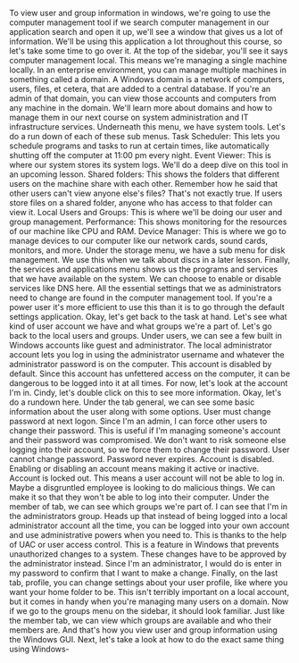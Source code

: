 To view user and group information in windows, we're going to use the computer
management tool if we search computer management in our application search and
open it up, we'll see a window that gives us a lot of information. We'll be
using this application a lot throughout this course, so let's take some time to
go over it. At the top of the sidebar, you'll see it says computer management
local. This means we're managing a single machine locally. In an enterprise
environment, you can manage multiple machines in something called a domain. A
Windows domain is a network of computers, users, files, et cetera, that are
added to a central database. If you're an admin of that domain, you can view
those accounts and computers from any machine in the domain. We'll learn more
about domains and how to manage them in our next course on system administration
and IT infrastructure services. Underneath this menu, we have system tools.
Let's do a run down of each of these sub menus. Task Scheduler: This lets you
schedule programs and tasks to run at certain times, like automatically shutting
off the computer at 11:00 pm every night. Event Viewer: This is where our system
stores its system logs. We'll do a deep dive on this tool in an upcoming lesson.
Shared folders: This shows the folders that different users on the machine share
with each other. Remember how he said that other users can't view anyone else's
files? That's not exactly true. If users store files on a shared folder, anyone
who has access to that folder can view it. Local Users and Groups: This is where
we'll be doing our user and group management. Performance: This shows monitoring
for the resources of our machine like CPU and RAM. Device Manager: This is where
we go to manage devices to our computer like our network cards, sound cards,
monitors, and more. Under the storage menu, we have a sub menu for disk
management. We use this when we talk about discs in a later lesson. Finally, the
services and applications menu shows us the programs and services that we have
available on the system. We can choose to enable or disable services like DNS
here. All the essential settings that we as administrators need to change are
found in the computer management tool. If you're a power user it's more
efficient to use this than it is to go through the default settings application.
Okay, let's get back to the task at hand. Let's see what kind of user account we
have and what groups we're a part of. Let's go back to the local users and
groups. Under users, we can see a few built in Windows accounts like guest and
administrator. The local administrator account lets you log in using the
administrator username and whatever the administrator password is on the
computer. This account is disabled by default. Since this account has unfettered
access on the computer, it can be dangerous to be logged into it at all times.
For now, let's look at the account I'm in. Cindy, let's double click on this to
see more information. Okay, let's do a rundown here. Under the tab general, we
can see some basic information about the user along with some options. User must
change password at next logon. Since I'm an admin, I can force other users to
change their password. This is useful if I'm managing someone's account and
their password was compromised. We don't want to risk someone else logging into
their account, so we force them to change their password. User cannot change
password. Password never expires. Account is disabled. Enabling or disabling an
account means making it active or inactive. Account is locked out. This means a
user account will not be able to log in. Maybe a disgruntled employee is looking
to do malicious things. We can make it so that they won't be able to log into
their computer. Under the member of tab, we can see which groups we're part of.
I can see that I'm in the administrators group. Heads up that instead of being
logged into a local administrator account all the time, you can be logged into
your own account and use administrative powers when you need to. This is thanks
to the help of UAC or user access control. This is a feature in Windows that
prevents unauthorized changes to a system. These changes have to be approved by
the administrator instead. Since I'm an administrator, I would do is enter in my
password to confirm that I want to make a change. Finally, on the last tab,
profile, you can change settings about your user profile, like where you want
your home folder to be. This isn't terribly important on a local account, but it
comes in handy when you're managing many users on a domain. Now if we go to the
groups menu on the sidebar, it should look familiar. Just like the member tab,
we can view which groups are available and who their members are. And that's how
you view user and group information using the Windows GUI. Next, let's take a
look at how to do the exact same thing using Windows-